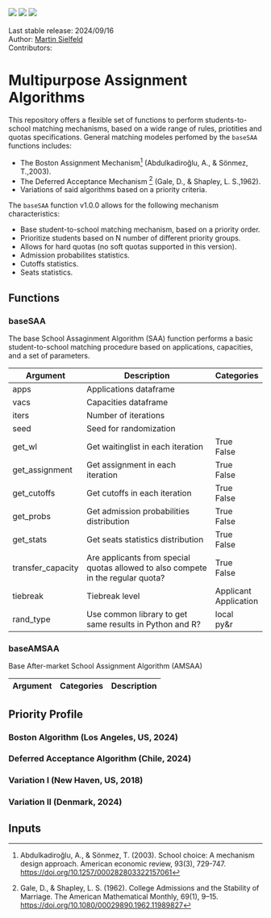 <img src="https://img.shields.io/badge/-MATLAB-lightgrey?logo=matlab&logoColor=orange&style=plastic"> <img src="https://img.shields.io/badge/-Python-lightgrey?logo=python&logoColor=4b8bbe&style=plastic"> <img src="https://img.shields.io/badge/-R-lightgrey?logo=r&logoColor=165caa&style=plastic"><br><br>
Last stable release: 2024/09/16<br>
Author: [Martin Sielfeld](https://github.com/martinsielfeld)<br>
Contributors:<br>

# Multipurpose Assignment Algorithms

This repository offers a flexible set of functions to perform students-to-school matching mechanisms, based on a wide range of rules, priotities and quotas specifications. General matching modeles perfomed by the ```baseSAA``` functions includes: 

* The Boston Assignment Mechanism[^1] (Abdulkadiroğlu, A., & Sönmez, T.,2003).
* The Deferred Acceptance Mechanism [^2] (Gale, D., & Shapley, L. S.,1962).
* Variations of said algorithms based on a priority criteria.

The ```baseSAA``` function  v1.0.0 allows for the following mechanism characteristics:

  * Base student-to-school matching mechanism, based on a priority order.
  * Prioritize students based on N number of different priority groups.
  * Allows for hard quotas (no soft quotas supported in this version).
  * Admission probabilites statistics.
  * Cutoffs statistics.
  * Seats statistics.

## Functions

### baseSAA

The base School Assaginment Algorithm (SAA) function performs a basic student-to-school matching procedure based on applications, capacities, and a set of parameters.

Argument | Description | Categories
-------- | ---------- | ----------
apps | Applications dataframe |
vacs | Capacities dataframe |
iters | Number of iterations |
seed | Seed for randomization |
get_wl | Get waitinglist in each iteration | True <br> False
get_assignment | Get assignment in each iteration | True <br> False
get_cutoffs | Get cutoffs in each iteration | True <br> False
get_probs | Get admission probabilities distribution | True <br> False
get_stats | Get seats statistics distribution | True <br> False
transfer_capacity | Are applicants from special quotas allowed to also compete in the regular quota? | True <br> False
tiebreak | Tiebreak level | Applicant <br> Application
rand_type | Use common library to get same results in Python and R? | local <br> py&r

### baseAMSAA

Base After-market School Assignment Algorithm (AMSAA)

Argument | Categories | Description
-------- | ---------- | ----------

## Priority Profile

### Boston Algorithm (Los Angeles, US, 2024)

### Deferred Acceptance Algorithm (Chile, 2024)

### Variation I (New Haven, US, 2018)

### Variation II (Denmark, 2024)



## Inputs

[^1]: Abdulkadiroğlu, A., & Sönmez, T. (2003). School choice: A mechanism design approach. American economic review, 93(3), 729-747. https://doi.org/10.1257/000282803322157061

[^2]: Gale, D., & Shapley, L. S. (1962). College Admissions and the Stability of Marriage. The American Mathematical Monthly, 69(1), 9–15. https://doi.org/10.1080/00029890.1962.11989827
